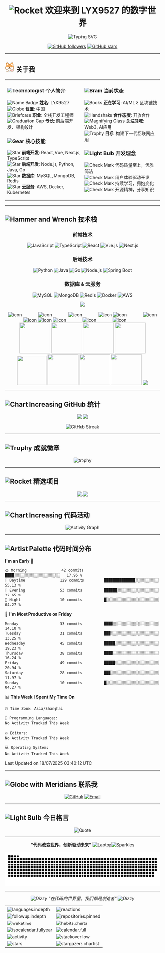 <div align="center">

# <img src="https://cdn.jsdelivr.net/gh/Tarikul-Islam-Anik/Animated-Fluent-Emojis/Emojis/Travel%20and%20places/Rocket.png" alt="Rocket" width="35" height="35" /> 欢迎来到 LYX9527 的数字世界

<img src="https://readme-typing-svg.herokuapp.com?font=Fira+Code&pause=1000&color=00D9FF&center=true&vCenter=true&width=435&lines=全栈开发工程师;代码艺术家;技术创新者;终身学习者" alt="Typing SVG" />

[![GitHub followers](https://img.shields.io/github/followers/LYX9527?label=Followers&style=social)](https://github.com/LYX9527)
[![GitHub stars](https://img.shields.io/github/stars/LYX9527?label=Stars&style=social)](https://github.com/LYX9527)

</div>

---

## <img src="/assets/svg/dog.svg" alt="Bullseye" width="30" height="30" /> 关于我

<div align="center">

<table>
<tr>
<td valign="top" width="50%">

### <img src="https://cdn.jsdelivr.net/gh/Tarikul-Islam-Anik/Animated-Fluent-Emojis/Emojis/People/Technologist.png" alt="Technologist" width="30" height="30" /> 个人简介

<img src="https://cdn.jsdelivr.net/gh/Tarikul-Islam-Anik/Animated-Fluent-Emojis/Emojis/Objects/Name%20Badge.png" alt="Name Badge" width="20" height="20" /> **姓名**: LYX9527
<br/>
<img src="https://cdn.jsdelivr.net/gh/Tarikul-Islam-Anik/Animated-Fluent-Emojis/Emojis/Travel%20and%20places/Globe%20Showing%20Asia-Australia.png" alt="Globe" width="20" height="20" /> **位置**: 中国  
<img src="https://cdn.jsdelivr.net/gh/Tarikul-Islam-Anik/Animated-Fluent-Emojis/Emojis/Objects/Briefcase.png" alt="Briefcase" width="20" height="20" /> **职业**: 全栈开发工程师  
<img src="https://cdn.jsdelivr.net/gh/Tarikul-Islam-Anik/Animated-Fluent-Emojis/Emojis/Objects/Graduation%20Cap.png" alt="Graduation Cap" width="20" height="20" /> **专长**: 前后端开发、架构设计

### <img src="https://cdn.jsdelivr.net/gh/Tarikul-Islam-Anik/Animated-Fluent-Emojis/Emojis/Objects/Gear.png" alt="Gear" width="30" height="30" /> 核心技能

<img src="https://cdn.jsdelivr.net/gh/Tarikul-Islam-Anik/Animated-Fluent-Emojis/Emojis/Travel%20and%20places/Star.png" alt="Star" width="15" height="15" /> **前端开发**: React, Vue, Next.js, TypeScript  
<img src="https://cdn.jsdelivr.net/gh/Tarikul-Islam-Anik/Animated-Fluent-Emojis/Emojis/Travel%20and%20places/Star.png" alt="Star" width="15" height="15" /> **后端开发**: Node.js, Python, Java, Go  
<img src="https://cdn.jsdelivr.net/gh/Tarikul-Islam-Anik/Animated-Fluent-Emojis/Emojis/Travel%20and%20places/Star.png" alt="Star" width="15" height="15" /> **数据库**: MySQL, MongoDB, Redis  
<img src="https://cdn.jsdelivr.net/gh/Tarikul-Islam-Anik/Animated-Fluent-Emojis/Emojis/Travel%20and%20places/Star.png" alt="Star" width="15" height="15" /> **云服务**: AWS, Docker, Kubernetes

</td>
<td valign="top" width="50%">

### <img src="https://cdn.jsdelivr.net/gh/Tarikul-Islam-Anik/Animated-Fluent-Emojis/Emojis/Objects/Brain.png" alt="Brain" width="30" height="30" /> 当前状态

<img src="https://cdn.jsdelivr.net/gh/Tarikul-Islam-Anik/Animated-Fluent-Emojis/Emojis/Objects/Books.png" alt="Books" width="20" height="20" /> **正在学习**: AI/ML & 区块链技术  
<img src="https://cdn.jsdelivr.net/gh/Tarikul-Islam-Anik/Animated-Fluent-Emojis/Emojis/Objects/Handshake.png" alt="Handshake" width="20" height="20" /> **合作态度**: 开放合作  
<img src="https://cdn.jsdelivr.net/gh/Tarikul-Islam-Anik/Animated-Fluent-Emojis/Emojis/Objects/Magnifying%20Glass%20Tilted%20Right.png" alt="Magnifying Glass" width="20" height="20" /> **关注领域**: Web3, AI应用  
<img src="https://cdn.jsdelivr.net/gh/Tarikul-Islam-Anik/Animated-Fluent-Emojis/Emojis/Objects/Trophy.png" alt="Trophy" width="20" height="20" /> **目标**: 构建下一代互联网应用

### <img src="https://cdn.jsdelivr.net/gh/Tarikul-Islam-Anik/Animated-Fluent-Emojis/Emojis/Objects/Light%20Bulb.png" alt="Light Bulb" width="30" height="30" /> 开发理念

<img src="https://cdn.jsdelivr.net/gh/Tarikul-Islam-Anik/Animated-Fluent-Emojis/Emojis/Objects/Check%20Mark.png" alt="Check Mark" width="15" height="15" /> 代码质量至上，优雅简洁  
<img src="https://cdn.jsdelivr.net/gh/Tarikul-Islam-Anik/Animated-Fluent-Emojis/Emojis/Objects/Check%20Mark.png" alt="Check Mark" width="15" height="15" /> 用户体验驱动开发  
<img src="https://cdn.jsdelivr.net/gh/Tarikul-Islam-Anik/Animated-Fluent-Emojis/Emojis/Objects/Check%20Mark.png" alt="Check Mark" width="15" height="15" /> 持续学习，拥抱变化  
<img src="https://cdn.jsdelivr.net/gh/Tarikul-Islam-Anik/Animated-Fluent-Emojis/Emojis/Objects/Check%20Mark.png" alt="Check Mark" width="15" height="15" /> 开源精神，分享知识

</td>
</tr>
</table>

</div>


---

## <img src="https://cdn.jsdelivr.net/gh/Tarikul-Islam-Anik/Animated-Fluent-Emojis/Emojis/Objects/Hammer%20and%20Wrench.png" alt="Hammer and Wrench" width="35" height="35" /> 技术栈

<div align="center">

### 前端技术
![JavaScript](https://img.shields.io/badge/JavaScript-F7DF1E?style=for-the-badge&logo=javascript&logoColor=black)
![TypeScript](https://img.shields.io/badge/TypeScript-007ACC?style=for-the-badge&logo=typescript&logoColor=white)
![React](https://img.shields.io/badge/React-20232A?style=for-the-badge&logo=react&logoColor=61DAFB)
![Vue.js](https://img.shields.io/badge/Vue.js-35495E?style=for-the-badge&logo=vue.js&logoColor=4FC08D)
![Next.js](https://img.shields.io/badge/Next.js-000000?style=for-the-badge&logo=next.js&logoColor=white)

### 后端技术
![Python](https://img.shields.io/badge/Python-3776AB?style=for-the-badge&logo=python&logoColor=white)
![Java](https://img.shields.io/badge/Java-ED8B00?style=for-the-badge&logo=java&logoColor=white)
![Go](https://img.shields.io/badge/Go-00ADD8?style=for-the-badge&logo=go&logoColor=white)
![Node.js](https://img.shields.io/badge/Node.js-43853D?style=for-the-badge&logo=node.js&logoColor=white)
![Spring Boot](https://img.shields.io/badge/Spring_Boot-6DB33F?style=for-the-badge&logo=spring-boot&logoColor=white)

### 数据库 & 云服务
![MySQL](https://img.shields.io/badge/MySQL-00000F?style=for-the-badge&logo=mysql&logoColor=white)
![MongoDB](https://img.shields.io/badge/MongoDB-4EA94B?style=for-the-badge&logo=mongodb&logoColor=white)
![Redis](https://img.shields.io/badge/Redis-DC382D?style=for-the-badge&logo=redis&logoColor=white)
![Docker](https://img.shields.io/badge/Docker-2496ED?style=for-the-badge&logo=docker&logoColor=white)
![AWS](https://img.shields.io/badge/AWS-232F3E?style=for-the-badge&logo=amazon-aws&logoColor=white)
<!-- programming tool icon 编程工具图标 -->
<img src="https://skillicons.dev/icons?i=ps,ai,pr,c,cpp,cs,ts,discord,twitter,mongodb,instagram,idea,git" /><br>

<!-- svg -->
<img src="https://techstack-generator.vercel.app/kubernetes-icon.svg" alt="icon" width="65" style="width: 65px; height: 65px; margin-right: 50px; margin-bottom: 0px;" />
<img src="https://techstack-generator.vercel.app/js-icon.svg" alt="icon" width="65" style="width: 65px; height: 65px; margin-right: 50px; margin-bottom: 0px;" />
<img src="https://techstack-generator.vercel.app/mysql-icon.svg" alt="icon" width="65" style="width: 65px; height: 65px; margin-right: 50px; margin-bottom: 0px;" />
<img src="https://techstack-generator.vercel.app/webpack-icon.svg" alt="icon" width="65" style="width: 65px; height: 65px; margin-right: 0px; margin-bottom: 0px;" />
<img src="https://techstack-generator.vercel.app/docker-icon.svg" alt="icon" width="65" style="width: 65px; height: 65px; margin-right: 50px; margin-bottom: 0px;" /> 
<img src="https://techstack-generator.vercel.app/redux-icon.svg" alt="icon" width="65" style="width: 65px; height: 65px; margin-right: 0px; margin-bottom: 0px;" />
<img src="https://techstack-generator.vercel.app/java-icon.svg" alt="icon" width="65" style="width: 65px; height: 65px; margin-right: 0px; margin-bottom: 0px;" />
<img src="https://techstack-generator.vercel.app/eslint-icon.svg" alt="icon" width="65" style="width: 65px; height: 65px; margin-right: 0px; margin-bottom: 0px;" />
<img src="https://techstack-generator.vercel.app/aws-icon.svg" alt="icon" width="65" style="width: 65px; height: 65px; margin-right: 50px; margin-bottom: 0px;" />
<img src="https://techstack-generator.vercel.app/ts-icon.svg" alt="icon" width="65" style="width: 65px; height: 65px; margin-right: 50px; margin-bottom: 0px;" />
<img src="https://techstack-generator.vercel.app/nginx-icon.svg" alt="icon" width="65" style="width: 65px; height: 65px; margin-right: 50px; margin-bottom: 0px;" /><br>

<!-- gif -->
<img height="100" width="100" src="https://cdn.jsdelivr.net/gh/LYX9527/LYX9527/assets/images/html.webp">
<img height="100" width="100" src="https://cdn.jsdelivr.net/gh/LYX9527/LYX9527/assets/images/cssgif.webp">
<img height="100" width="100" src="https://cdn.jsdelivr.net/gh/LYX9527/LYX9527/assets/images/vscode.webp">
<img height="100" width="100" src="https://cdn.jsdelivr.net/gh/LYX9527/LYX9527/assets/images/react.webp">
<img height="95" width="95" src="https://cdn.jsdelivr.net/gh/LYX9527/LYX9527/assets/images/vue.webp">
<img height="100" width="100" src="https://cdn.jsdelivr.net/gh/LYX9527/LYX9527/assets/images/python.webp">
<img height="100" width="100" src="https://cdn.jsdelivr.net/gh/LYX9527/LYX9527/assets/images/js.webp">
<img height="100" width="100" src="https://cdn.jsdelivr.net/gh/LYX9527/LYX9527/assets/images/github.webp">

<!-- profile-3d-contrib 3D 贡献图-->
<picture>
  <source media="(prefers-color-scheme: dark)" srcset="https://cdn.jsdelivr.net/gh/LYX9527/LYX9527/profile-3d-contrib/profile-night-rainbow.svg" />
  <source media="(prefers-color-scheme: light)" srcset="https://cdn.jsdelivr.net/gh/LYX9527/LYX9527/profile-3d-contrib/profile-gitblock.svg" />
  <img src="https://cdn.jsdelivr.net/gh/LYX9527/LYX9527/profile-3d-contrib/profile-night-rainbow.svg" />
</picture>

</div>

---

## <img src="https://cdn.jsdelivr.net/gh/Tarikul-Islam-Anik/Animated-Fluent-Emojis/Emojis/Objects/Chart%20Increasing.png" alt="Chart Increasing" width="35" height="35" /> GitHub 统计

<div align="center">

<img height="180em" src="https://github-readme-stats.vercel.app/api?username=LYX9527&show_icons=true&theme=tokyonight&include_all_commits=true&count_private=true"/>
<img height="180em" src="https://github-readme-stats.vercel.app/api/top-langs/?username=LYX9527&layout=compact&langs_count=7&theme=tokyonight"/>

</div>

<div align="center">
  
![GitHub Streak](https://streak-stats.demolab.com/?user=LYX9527&theme=tokyonight)

</div>

---

## <img src="https://cdn.jsdelivr.net/gh/Tarikul-Islam-Anik/Animated-Fluent-Emojis/Emojis/Objects/Trophy.png" alt="Trophy" width="35" height="35" /> 成就徽章

<div align="center">

![trophy](https://github-profile-trophy.vercel.app/?username=LYX9527&theme=tokyonight&column=7)

</div>

---

## <img src="https://cdn.jsdelivr.net/gh/Tarikul-Islam-Anik/Animated-Fluent-Emojis/Emojis/Travel%20and%20places/Rocket.png" alt="Rocket" width="35" height="35" /> 精选项目

<div align="center">

<a href="https://github.com/LYX9527/project-1">
  <img align="center" src="https://github-readme-stats.vercel.app/api/pin/?username=LYX9527&repo=develop-tools&theme=tokyonight" />
</a>
<a href="https://github.com/LYX9527/project-2">
  <img align="center" src="https://github-readme-stats.vercel.app/api/pin/?username=LYX9527&repo=yltf-blog&theme=tokyonight" />
</a>

</div>

---

## <img src="https://cdn.jsdelivr.net/gh/Tarikul-Islam-Anik/Animated-Fluent-Emojis/Emojis/Objects/Chart%20Increasing.png" alt="Chart Increasing" width="35" height="35" /> 代码活动

<div align="center">

![Activity Graph](https://github-readme-activity-graph.vercel.app/graph?username=LYX9527&theme=tokyo-night)

</div>

---

## <img src="https://cdn.jsdelivr.net/gh/Tarikul-Islam-Anik/Animated-Fluent-Emojis/Emojis/Objects/Artist%20Palette.png" alt="Artist Palette" width="35" height="35" /> 代码时间分布

<!--START_SECTION:waka-->
**I'm an Early 🐤** 

```text
🌞 Morning                42 commits          ████░░░░░░░░░░░░░░░░░░░░░   17.95 % 
🌆 Daytime                129 commits         ██████████████░░░░░░░░░░░   55.13 % 
🌃 Evening                53 commits          ██████░░░░░░░░░░░░░░░░░░░   22.65 % 
🌙 Night                  10 commits          █░░░░░░░░░░░░░░░░░░░░░░░░   04.27 % 
```
📅 **I'm Most Productive on Friday** 

```text
Monday                   33 commits          ████░░░░░░░░░░░░░░░░░░░░░   14.10 % 
Tuesday                  31 commits          ███░░░░░░░░░░░░░░░░░░░░░░   13.25 % 
Wednesday                45 commits          █████░░░░░░░░░░░░░░░░░░░░   19.23 % 
Thursday                 38 commits          ████░░░░░░░░░░░░░░░░░░░░░   16.24 % 
Friday                   49 commits          █████░░░░░░░░░░░░░░░░░░░░   20.94 % 
Saturday                 28 commits          ███░░░░░░░░░░░░░░░░░░░░░░   11.97 % 
Sunday                   10 commits          █░░░░░░░░░░░░░░░░░░░░░░░░   04.27 % 
```


📊 **This Week I Spent My Time On** 

```text
🕑︎ Time Zone: Asia/Shanghai

💬 Programming Languages: 
No Activity Tracked This Week

🔥 Editors: 
No Activity Tracked This Week

💻 Operating System: 
No Activity Tracked This Week
```


 Last Updated on 18/07/2025 03:40:12 UTC
<!--END_SECTION:waka-->

---

## <img src="https://cdn.jsdelivr.net/gh/Tarikul-Islam-Anik/Animated-Fluent-Emojis/Emojis/Travel%20and%20places/Globe%20with%20Meridians.png" alt="Globe with Meridians" width="35" height="35" /> 联系我

<div align="center">

[![GitHub](https://img.shields.io/badge/GitHub-100000?style=for-the-badge&logo=github&logoColor=white)](https://github.com/LYX9527)
[![Email](https://img.shields.io/badge/Email-D14836?style=for-the-badge&logo=gmail&logoColor=white)](mailto:your.email@example.com)

</div>

---

## <img src="https://cdn.jsdelivr.net/gh/Tarikul-Islam-Anik/Animated-Fluent-Emojis/Emojis/Objects/Light%20Bulb.png" alt="Light Bulb" width="35" height="35" /> 今日格言

<div align="center">

![Quote](https://quotes-github-readme.vercel.app/api?type=horizontal&theme=tokyonight)

</div>

---
<div align="center">


**"代码改变世界，创新驱动未来"** <img src="https://cdn.jsdelivr.net/gh/Tarikul-Islam-Anik/Animated-Fluent-Emojis/Emojis/Objects/Laptop.png" alt="Laptop" width="25" height="25" /><img src="https://cdn.jsdelivr.net/gh/Tarikul-Islam-Anik/Animated-Fluent-Emojis/Emojis/Travel%20and%20places/Sparkles.png" alt="Sparkles" width="25" height="25" />

<img src="https://raw.githubusercontent.com/platane/platane/output/github-contribution-grid-snake.svg" alt="Snake animation" />

</div>

---

<div align="center">

*<img src="https://cdn.jsdelivr.net/gh/Tarikul-Islam-Anik/Animated-Fluent-Emojis/Emojis/Travel%20and%20places/Dizzy.png" alt="Dizzy" width="20" height="20" /> "在代码的世界里，我们都是创造者" <img src="https://cdn.jsdelivr.net/gh/Tarikul-Islam-Anik/Animated-Fluent-Emojis/Emojis/Travel%20and%20places/Dizzy.png" alt="Dizzy" width="20" height="20" />*

</div>
<table>
  <tr>
    <td><img src="https://cdn.jsdelivr.net/gh/LYX9527/LYX9527/github-metrics/languages.indepth.svg" alt="languages.indepth" /></td>
    <td><img src="https://cdn.jsdelivr.net/gh/LYX9527/LYX9527/github-metrics/reactions.svg" alt="reactions" /></td>
  </tr>
  <tr>
    <td><img src="https://cdn.jsdelivr.net/gh/LYX9527/LYX9527/github-metrics/followup.indepth.svg" alt="followup.indepth" /></td>
    <td><img src="https://cdn.jsdelivr.net/gh/LYX9527/LYX9527/github-metrics/repositories.pinned.svg" alt="repositories.pinned" /></td>
  </tr>
  <tr>
    <td><img src="https://cdn.jsdelivr.net/gh/LYX9527/LYX9527/github-metrics/wakatime.svg" alt="wakatime" /></td>
    <td><img src="https://cdn.jsdelivr.net/gh/LYX9527/LYX9527/github-metrics/habits.charts.svg" alt="habits.charts" /></td>
  </tr>
  <tr>
    <td><img src="https://cdn.jsdelivr.net/gh/LYX9527/LYX9527/github-metrics/isocalendar.fullyear.svg" alt="isocalendar.fullyear" /></td>
    <td><img src="https://cdn.jsdelivr.net/gh/LYX9527/LYX9527/github-metrics/calendar.full.svg" alt="calendar.full" /></td>
  </tr>
  <tr>
    <td><img src="https://cdn.jsdelivr.net/gh/LYX9527/LYX9527/github-metrics/activity.svg" alt="activity" /></td>
    <td><img src="https://cdn.jsdelivr.net/gh/LYX9527/LYX9527/github-metrics/stackoverflow.svg" alt="stackoverflow" /></td>
  </tr>
  <tr>
    <td><img src="https://cdn.jsdelivr.net/gh/LYX9527/LYX9527/github-metrics/stars.svg" alt="stars" /></td>
    <td><img src="https://cdn.jsdelivr.net/gh/LYX9527/LYX9527/github-metrics/stargazers.chartist.svg" alt="stargazers.chartist" /></td>
  </tr>
</table>
